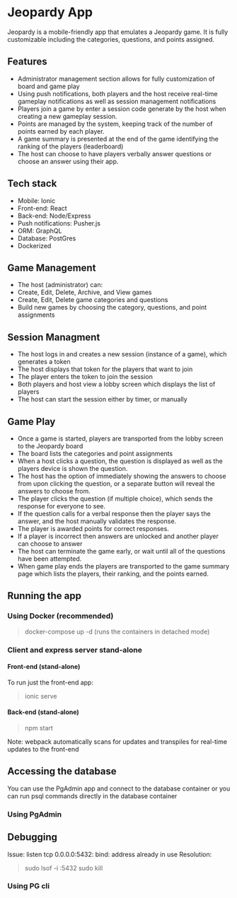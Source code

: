 # Jeopardy App

Jeopardy is a mobile-friendly app that emulates a Jeopardy game.  It is fully customizable including the categories, questions, and points assigned.

## Features

- Administrator management section allows for fully customization of board and game play
- Using push notifications, both players and the host receive real-time gameplay notifications as well as session management notifications
- Players join a game by enter a session code generate by the host when creating a new gameplay session.
- Points are managed by the system, keeping track of the number of points earned by each player.
- A game summary is presented at the end of the game identifying the ranking of the players (leaderboard)
- The host can choose to have players verbally answer questions or choose an answer using their app.

## Tech stack

- Mobile: Ionic
- Front-end: React
- Back-end: Node/Express
- Push notifications: Pusher.js
- ORM: GraphQL
- Database: PostGres
- Dockerized

## Game Management

- The host (administrator) can:
-    Create, Edit, Delete, Archive, and View games
-    Create, Edit, Delete game categories and questions
-    Build new games by choosing the category, questions, and point assignments

## Session Managment

- The host logs in and creates a new session (instance of a game), which generates a token
- The host displays that token for the players that want to join
- The player enters the token to join the session
- Both players and host view a lobby screen which displays the list of players
- The host can start the session either by timer, or manually

## Game Play

- Once a game is started, players are transported from the lobby screen to the Jeopardy board
- The board lists the categories and point assignments
- When a host clicks a question, the question is displayed as well as the players device is shown the question.
- The host has the option of immediately showing the answers to choose from upon clicking the question, or a separate button will reveal the answers to choose from.
- The player clicks the question (if multiple choice), which sends the response for everyone to see.
- If the question calls for a verbal response then the player says the answer, and the host manually validates the response.
- The player is awarded points for correct responses.
- If a player is incorrect then answers are unlocked and another player can choose to answer
- The host can terminate the game early, or wait until all of the questions have been attempted.
- When game play ends the players are transported to the game summary page which lists the players, their ranking, and the points earned.

## Running the app

### Using Docker  (recommended)

> docker-compose up -d  (runs the containers in detached mode)

### Client and express server stand-alone

#### Front-end (stand-alone)

To run just the front-end app:

> ionic serve

#### Back-end (stand-alone)

> npm start

Note: webpack automatically scans for updates and transpiles for real-time updates to the front-end

## Accessing the database

You can use the PgAdmin app and connect to the database container or you can run psql commands directly in the database container

### Using PgAdmin


## Debugging

Issue: listen tcp 0.0.0.0:5432: bind: address already in use
Resolution:
> sudo lsof -i :5432
> sudo kill <PID>



### Using PG cli
